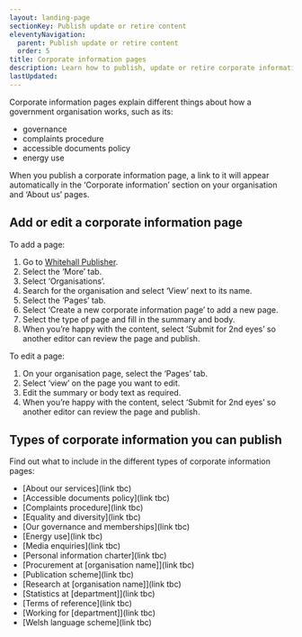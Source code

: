 ```yaml
---
layout: landing-page
sectionKey: Publish update or retire content
eleventyNavigation:
  parent: Publish update or retire content
  order: 5
title: Corporate information pages
description: Learn how to publish, update or retire corporate information pages. 
lastUpdated:
---
```


Corporate information pages explain different things about how a government organisation works, such as its:

* governance
* complaints procedure
* accessible documents policy
* energy use

When you publish a corporate information page, a link to it will appear automatically in the ‘Corporate information’ section on your organisation and ‘About us’ pages.

## Add or edit a corporate information page

To add a page:

1. Go to [Whitehall Publisher](https://whitehall-admin.publishing.service.gov.uk/).
2. Select the ‘More’ tab.
3. Select ‘Organisations’.
4. Search for the organisation and select ‘View’ next to its name. 
5. Select the ‘Pages’ tab.
6. Select ‘Create a new corporate information page’ to add a new page.
7. Select the type of page and fill in the summary and body.
8. When you’re happy with the content, select ‘Submit for 2nd eyes’ so another editor can review the page and publish.

To edit a page:

1. On your organisation page, select the ‘Pages’ tab.
2. Select ‘view’ on the page you want to edit.
3. Edit the summary or body text as required.
4. When you’re happy with the content, select ‘Submit for 2nd eyes’ so another editor can review the page and publish.

## Types of corporate information you can publish

Find out what to include in the different types of corporate information pages:

* [About our services](link tbc)
* [Accessible documents policy](link tbc)
* [Complaints procedure](link tbc)
* [Equality and diversity](link tbc)
* [Our governance and memberships](link tbc)
* [Energy use](link tbc)
* [Media enquiries](link tbc)
* [Personal information charter](link tbc)
* [Procurement at [organisation name]](link tbc)
* [Publication scheme](link tbc)
* [Research at [organisation name]](link tbc)
* [Statistics at [department]](link tbc)
* [Terms of reference](link tbc)
* [Working for [department]](link tbc)
* [Welsh language scheme](link tbc)
